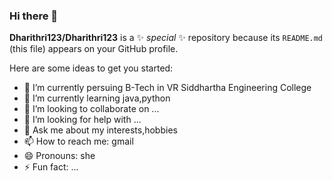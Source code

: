 ### Hi there 👋


**Dharithri123/Dharithri123** is a ✨ _special_ ✨ repository because its `README.md` (this file) appears on your GitHub profile.

Here are some ideas to get you started:

- 🔭 I’m currently persuing B-Tech in VR Siddhartha Engineering College
- 🌱 I’m currently learning java,python
- 👯 I’m looking to collaborate on ...
- 🤔 I’m looking for help with ...
- 💬 Ask me about my interests,hobbies
- 📫 How to reach me: gmail
- 😄 Pronouns: she
- ⚡ Fun fact: ...

